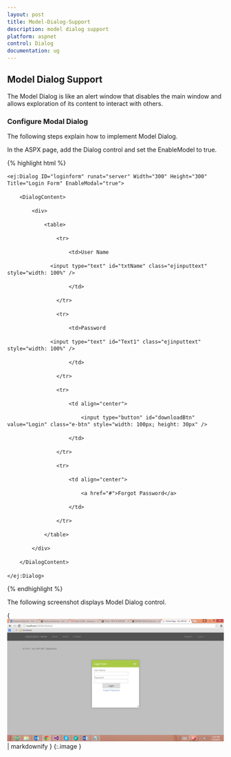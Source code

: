 ```yaml
---
layout: post
title: Model-Dialog-Support
description: model dialog support
platform: aspnet
control: Dialog
documentation: ug
---
```


## Model Dialog Support

The Model Dialog is like an alert window that disables the main window and allows exploration of its content to interact with others. 

### Configure Modal Dialog

The following steps explain how to implement Model Dialog. 

In the ASPX page, add the Dialog control and set the EnableModel to true.

{% highlight html %}



    <ej:Dialog ID="loginform" runat="server" Width="300" Height="300" Title="Login Form" EnableModal="true">

        <DialogContent>

            <div>

                <table>

                    <tr>

                        <td>User Name

                  <input type="text" id="txtName" class="ejinputtext" style="width: 100%" />

                        </td>

                    </tr>

                    <tr>

                        <td>Password

                  <input type="text" id="Text1" class="ejinputtext" style="width: 100%" />

                        </td>

                    </tr>

                    <tr>

                        <td align="center">

                            <input type="button" id="downloadBtn" value="Login" class="e-btn" style="width: 100px; height: 30px" />

                        </td>

                    </tr>

                    <tr>

                        <td align="center">

                            <a href="#">Forgot Password</a>

                        </td>

                    </tr>

                </table>

            </div>

        </DialogContent>

    </ej:Dialog>





{% endhighlight %}

The following screenshot displays Model Dialog control.                                     

{ ![](Model-Dialog-Support_images/Model-Dialog-Support_img1.png) | markdownify }
{:.image }


